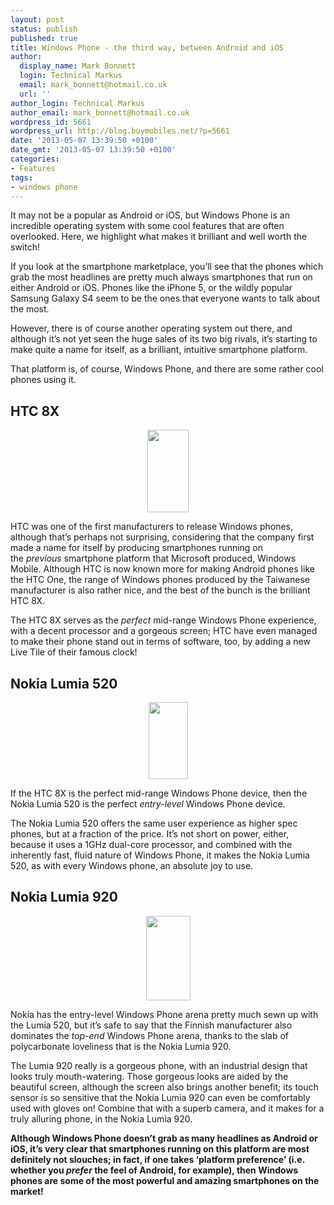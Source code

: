 ```yaml
---
layout: post
status: publish
published: true
title: Windows Phone - the third way, between Android and iOS
author:
  display_name: Mark Bonnett
  login: Technical Markus
  email: mark_bonnett@hotmail.co.uk
  url: ''
author_login: Technical Markus
author_email: mark_bonnett@hotmail.co.uk
wordpress_id: 5661
wordpress_url: http://blog.buymobiles.net/?p=5661
date: '2013-05-07 13:39:50 +0100'
date_gmt: '2013-05-07 13:39:50 +0100'
categories:
- Features
tags:
- windows phone
---
```

<p><span class="postStandFirst">It may not be a popular as Android or iOS, but Windows Phone is an incredible operating system with some cool features that are often overlooked. Here, we highlight what makes it brilliant and well worth the switch!</span></p>
<p>If you look at the smartphone marketplace, you&rsquo;ll see that the phones which grab the most headlines are pretty much always smartphones that run on either Android or iOS. Phones like the iPhone 5, or the wildly popular Samsung Galaxy S4 seem to be the ones that everyone wants to talk about the most.</p>
<p>However, there is of course another operating system out there, and although it&rsquo;s not yet seen the huge sales of its two big rivals, it&rsquo;s starting to make quite a name for itself, as a brilliant, intuitive smartphone platform.</p>
<p>That platform is, of course,&nbsp;Windows Phone, and there are some rather cool phones using it.</p>
<h2><strong>HTC 8X</strong></h2>
<p style="text-align: center;"><strong><span style="text-decoration: underline;"><img class="aligncenter" alt="" src="http://www.buymobilephones.net/prodimg/htc_8x_tmb.jpg" width="66" height="132" /></span></strong></p>
<p>HTC was one of the first manufacturers to release Windows phones, although that&rsquo;s perhaps not surprising, considering that the company first made a name for itself by producing smartphones running on the&nbsp;<em>previous</em>&nbsp;smartphone platform that Microsoft produced, Windows Mobile. Although HTC is now known more for making Android phones like the HTC One, the range of Windows phones produced by the Taiwanese manufacturer is also rather nice, and the best of the bunch is the brilliant HTC 8X.</p>
<p>The HTC 8X serves as the&nbsp;<em>perfect</em>&nbsp;mid-range Windows Phone experience, with a decent processor and a gorgeous screen; HTC have even managed to make their phone stand out in terms of software, too, by adding a new Live Tile of their famous clock!</p>
<h2>Nokia Lumia 520</h2>
<p style="text-align: center;"><a href="http://www.buymobilephones.net/mobile-phones/windows/nokia-lumia-520"><strong><span style="text-decoration: underline;"><img class="aligncenter" alt="" src="http://www.buymobilephones.net/prodimg/nokia_lumia_520_tmb.jpg" width="63" height="123" /></span></strong></a></p>
<p>If the HTC 8X is the perfect mid-range Windows Phone device, then the Nokia Lumia 520 is the perfect&nbsp;<em>entry-level</em>&nbsp;Windows Phone device.</p>
<p>The Nokia Lumia 520 offers the same user experience as higher spec phones, but at a fraction of the price. It&rsquo;s not short on power, either, because it uses a 1GHz dual-core processor, and combined with the inherently fast, fluid nature of Windows Phone, it makes the Nokia Lumia 520, as with every Windows phone, an absolute joy to use.</p>
<h2>Nokia Lumia 920</h2>
<p style="text-align: center;"><strong><span style="text-decoration: underline;"><img class="aligncenter" alt="" src="http://www.buymobilephones.net/prodimg/nokia_lumia_920_black_tmb.jpg" width="71" height="135" /></span></strong></p>
<p>Nokia has the entry-level Windows Phone arena pretty much sewn up with the Lumia 520, but it&rsquo;s safe to say that the Finnish manufacturer also dominates the&nbsp;<em>top-end</em>&nbsp;Windows Phone arena, thanks to the slab of polycarbonate loveliness that is the Nokia Lumia 920.</p>
<p>The Lumia 920 really is a gorgeous phone, with an industrial design that looks truly mouth-watering. Those gorgeous looks are aided by the beautiful screen, although the screen also brings another benefit; its touch sensor is so sensitive that the Nokia Lumia 920 can even be comfortably used with gloves on! Combine that with a superb camera, and it makes for a truly alluring phone, in the Nokia Lumia 920.</p>
<p><strong>Although Windows Phone doesn&rsquo;t grab as many headlines as Android or iOS, it&rsquo;s very clear that smartphones running on this platform are most definitely not slouches; in fact, if one takes &lsquo;platform preference&rsquo; (i.e. whether you&nbsp;<em>prefer</em>&nbsp;the feel of Android, for example), then Windows phones are some of the most powerful and amazing smartphones on the market!</strong></p>
